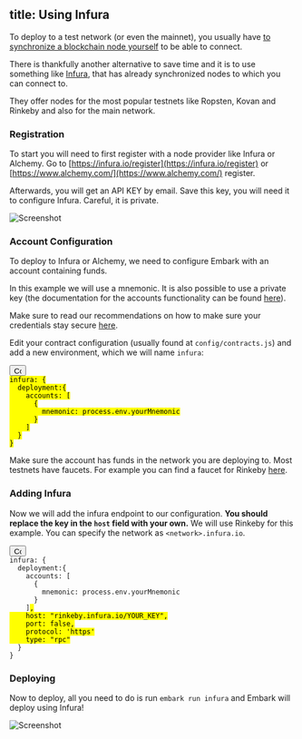 title: Using Infura
---

To deploy to a test network  (or even the mainnet), you usually have [to synchronize a blockchain node yourself](/docs/blockchain_configuration.html#Testnet-configuration) to be able to connect.

There is thankfully another alternative to save time and it is to use something like [Infura](https://infura.io/), that has already synchronized nodes to which you can connect to.

They offer nodes for the most popular testnets like Ropsten, Kovan and Rinkeby and also for the main network.

### Registration

To start you will need to first register with a node provider like Infura or Alchemy. Go to [https://infura.io/register](https://infura.io/register) or [https://www.alchemy.com/](https://www.alchemy.com/) register.

Afterwards, you will get an API KEY by email. Save this key, you will need it to configure Infura. Careful, it is private.

![Screenshot](infura_guide/api-keys.png)

### Account Configuration

To deploy to Infura or Alchemy, we need to configure Embark with an account containing funds.

In this example we will use a mnemonic.
It is also possible to use a private key (the documentation for the accounts functionality can be found [here](/docs/contracts.html#Using-accounts-in-a-wallet)).

Make sure to read our recommendations on how to make sure your credentials stay secure [here](/docs/contracts_deployment.html#Deploying-to-Mainnet).

Edit your contract configuration (usually found at `config/contracts.js`) and add a new environment, which we will name `infura`:

<pre>
<button class="btn" data-clipboard-target="#code-1"><img class="clippy" width="13" src="/img/clippy.svg" alt="Copy to clipboard"></button>
<code class="javascript"><mark id="code-1" class="highlight-inline">infura: {
  deployment:{
    accounts: [
      {
        mnemonic: process.env.yourMnemonic
      }
    ]
  }
}
</mark></code></pre>

Make sure the account has funds in the network you are deploying to. Most testnets have faucets.
For example you can find a faucet for Rinkeby [here](https://faucet.rinkeby.io/).

### Adding Infura

Now we will add the infura endpoint to our configuration. **You should replace the key in the `host` field with your own.**
We will use Rinkeby for this example. You can specify the network as `<network>.infura.io`.

<pre>
<button class="btn" data-clipboard-target="#code-2"><img class="clippy" width="13" src="/img/clippy.svg" alt="Copy to clipboard"></button>
<code class="javascript">infura: {
  deployment:{
    accounts: [
      {
        mnemonic: process.env.yourMnemonic
      }
    ]<mark id="code-2" class="highlight-inline">,
    host: "rinkeby.infura.io/YOUR_KEY",
    port: false,
    protocol: 'https'
    type: "rpc"</mark>
  }
}
</code></pre>

### Deploying

Now to deploy, all you need to do is run `embark run infura` and Embark will deploy using Infura!

![Screenshot](infura_guide/lift-off.jpg)
